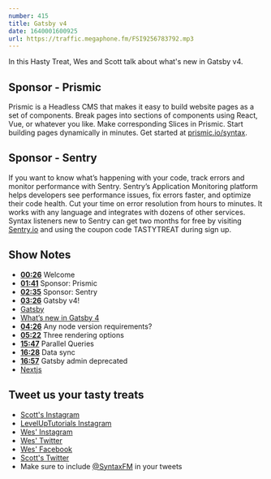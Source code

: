 ```yaml
---
number: 415
title: Gatsby v4
date: 1640001600925
url: https://traffic.megaphone.fm/FSI9256783792.mp3
---
```


In this Hasty Treat, Wes and Scott talk about what's new in Gatsby v4.

## Sponsor - Prismic

Prismic is a Headless CMS that makes it easy to build website pages as a set of components. Break pages into sections of components using React, Vue, or whatever you like. Make corresponding Slices in Prismic. Start building pages dynamically in minutes. Get started at [prismic.io/syntax](https://prismic.io/syntax).

## Sponsor - Sentry

If you want to know what’s happening with your code, track errors and monitor performance with Sentry. Sentry’s Application Monitoring platform helps developers see performance issues, fix errors faster, and optimize their code health. Cut your time on error resolution from hours to minutes. It works with any language and integrates with dozens of other services. Syntax listeners new to Sentry can get two months for  free by visiting [Sentry.io](https://sentry.io) and using the coupon code TASTYTREAT during sign up.

## Show Notes

* **[00:26](#t=00:26)** Welcome
* **[01:41](#t=01:41)** Sponsor: Prismic
* **[02:35](#t=02:35)** Sponsor: Sentry
* **[03:26](#t=03:26)** Gatsby v4!
* [Gatsby](https://www.gatsbyjs.com)
* [What’s new in Gatsby 4](https://www.gatsbyjs.com/blog/whats-new-in-gatsby-4)
* **[04:26](#t=04:26)** Any node version requirements?
* **[05:22](#t=05:22)** Three rendering options
* **[15:47](#t=15:47)** Parallel Queries
* **[16:28](#t=16:28)** Data sync
* **[16:57](#t=16:57)** Gatsby admin deprecated
* [Nextjs](https://nextjs.org)

## Tweet us your tasty treats

* [Scott's Instagram](https://www.instagram.com/stolinski/)
* [LevelUpTutorials Instagram](https://www.instagram.com/LevelUpTutorials/)
* [Wes' Instagram](https://www.instagram.com/wesbos/)
* [Wes' Twitter](https://twitter.com/wesbos)
* [Wes' Facebook](https://www.facebook.com/wesbos.developer)
* [Scott's Twitter](https://twitter.com/stolinski)
* Make sure to include [@SyntaxFM](https://twitter.com/SyntaxFM) in your tweets
